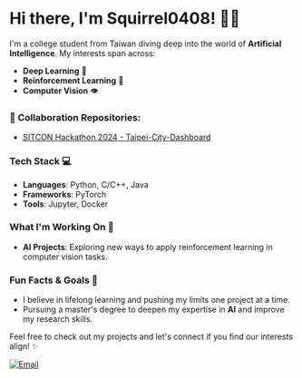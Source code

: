 # Hi there, I'm Squirrel0408! 👋🏻

I'm a college student from Taiwan diving deep into the world of **Artificial Intelligence**. My interests span across:

- **Deep Learning** 🧠
- **Reinforcement Learning** 🤖
- **Computer Vision** 👁️

### 🚀 Collaboration Repositories:
- [SITCON Hackathon 2024 - Taipei-City-Dashboard]([https://github.com/owner/repository1](https://github.com/angelalin000/Taipei-City-Dashboard.git))

### Tech Stack 💻
- **Languages**: Python, C/C++, Java
- **Frameworks**: PyTorch
- **Tools**: Jupyter, Docker

### What I'm Working On 🌱
- **AI Projects**: Exploring new ways to apply reinforcement learning in computer vision tasks.

### Fun Facts & Goals 🚀
- I believe in lifelong learning and pushing my limits one project at a time.
- Pursuing a master's degree to deepen my expertise in **AI** and improve my research skills.

Feel free to check out my projects and let's connect if you find our interests align! ✨

[![Email](https://img.shields.io/badge/Email-Contact-red?style=flat-square&logo=gmail)](mailto:wangyuehua408@gmail.com)
